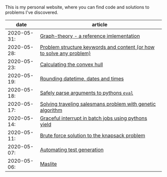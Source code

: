 This is my personal website, where you can find code and solutions to problems I've discovered.

date | article 
---|---
2020-05-31:| [Graph-theory - a reference imlementation](content/graph-theory/index.html)
2020-05-28:| [Problem structure keywords and content (or how to solve any problem)](content/problem-structure-keywords-content/index.html)
2020-05-23:| [Calculating the convex hull](content/calculating-the-convex-hull/index.html)
2020-05-19:| [Rounding datetime, dates and times](content/rounding-dates-and-times/index.html)
2020-05-18:| [Safely parse arguments to pythons `eval`](content/safely-parse-arguments-to-eval/index.html)
2020-05-17:| [Solving traveling salesmans problem with genetic algorithm](content/solving-traveling-salesmans-problem-with-genetic-algorithm/index.html) 
2020-05-14:| [Graceful interrupt in batch jobs using pythons yield](content/graceful-interrupt-in-batch-jobs-using-pythons-yield/index.html) 
2020-05-11:| [Brute force solution to the knapsack problem](content/brute-force-solution-to-the-knapsack-problem/index.html) 
2020-05-07:| [Automating test generation](content/automating-test-generation/index.html) 
2020-05-06:| [Maslite](content/maslite/index.html) 
